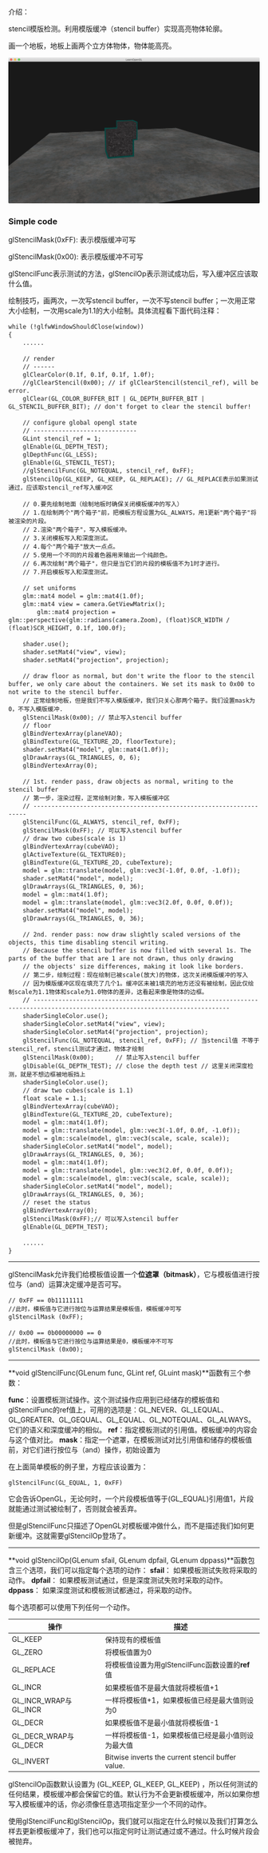 介绍：

stencil模版检测。利用模版缓冲（stencil buffer）实现高亮物体轮廓。

画一个地板，地板上画两个立方体物体，物体能高亮。

![image-20190226135936302](result.jpg)



### Simple code

glStencilMask(0xFF): 表示模版缓冲可写

glStencilMask(0x00): 表示模版缓冲不可写

glStencilFunc表示测试的方法，glStencilOp表示测试成功后，写入缓冲区应该取什么值。

绘制技巧，画两次，一次写stencil buffer，一次不写stencil buffer；一次用正常大小绘制，一次用scale为1.1的大小绘制。具体流程看下面代码注释：

```
while (!glfwWindowShouldClose(window))
{
	......

    // render
    // ------
    glClearColor(0.1f, 0.1f, 0.1f, 1.0f);
    //glClearStencil(0x00); // if glClearStencil(stencil_ref), will be error.
    glClear(GL_COLOR_BUFFER_BIT | GL_DEPTH_BUFFER_BIT | GL_STENCIL_BUFFER_BIT); // don't forget to clear the stencil buffer!

    // configure global opengl state
    // -----------------------------
    GLint stencil_ref = 1;
    glEnable(GL_DEPTH_TEST);
    glDepthFunc(GL_LESS);
    glEnable(GL_STENCIL_TEST);
    //glStencilFunc(GL_NOTEQUAL, stencil_ref, 0xFF);
    glStencilOp(GL_KEEP, GL_KEEP, GL_REPLACE); // GL_REPLACE表示如果测试通过，应该取stencil_ref写入缓冲区

    // 0.要先绘制地面（绘制地板时确保关闭模板缓冲的写入）
    // 1.在绘制两个"两个箱子"前，把模板方程设置为GL_ALWAYS，用1更新"两个箱子"将被渲染的片段。
    // 2.渲染"两个箱子"，写入模板缓冲。
    // 3.关闭模板写入和深度测试。
    // 4.每个"两个箱子"放大一点点。
    // 5.使用一个不同的片段着色器用来输出一个纯颜色。
    // 6.再次绘制"两个箱子"，但只是当它们的片段的模板值不为1时才进行。
    // 7.开启模板写入和深度测试。

    // set uniforms
    glm::mat4 model = glm::mat4(1.0f);
    glm::mat4 view = camera.GetViewMatrix();
        glm::mat4 projection = glm::perspective(glm::radians(camera.Zoom), (float)SCR_WIDTH / (float)SCR_HEIGHT, 0.1f, 100.0f);

    shader.use();
    shader.setMat4("view", view);
    shader.setMat4("projection", projection);

    // draw floor as normal, but don't write the floor to the stencil buffer, we only care about the containers. We set its mask to 0x00 to not write to the stencil buffer.
    // 正常绘制地板，但是我们不写入模版缓冲，我们只关心那两个箱子。我们设置mask为0，不写入模版缓冲.
    glStencilMask(0x00); // 禁止写入stencil buffer
    // floor
    glBindVertexArray(planeVAO);
    glBindTexture(GL_TEXTURE_2D, floorTexture);
    shader.setMat4("model", glm::mat4(1.0f));
    glDrawArrays(GL_TRIANGLES, 0, 6);
    glBindVertexArray(0);

    // 1st. render pass, draw objects as normal, writing to the stencil buffer
    // 第一步，渲染过程，正常绘制对象，写入模板缓冲区
    // --------------------------------------------------------------------
    glStencilFunc(GL_ALWAYS, stencil_ref, 0xFF);
    glStencilMask(0xFF); // 可以写入stencil buffer
    // draw two cubes(scale is 1)
    glBindVertexArray(cubeVAO);
    glActiveTexture(GL_TEXTURE0);
    glBindTexture(GL_TEXTURE_2D, cubeTexture);
    model = glm::translate(model, glm::vec3(-1.0f, 0.0f, -1.0f));
    shader.setMat4("model", model);
    glDrawArrays(GL_TRIANGLES, 0, 36);
    model = glm::mat4(1.0f);
    model = glm::translate(model, glm::vec3(2.0f, 0.0f, 0.0f));
    shader.setMat4("model", model);
    glDrawArrays(GL_TRIANGLES, 0, 36);

    // 2nd. render pass: now draw slightly scaled versions of the objects, this time disabling stencil writing.
    // Because the stencil buffer is now filled with several 1s. The parts of the buffer that are 1 are not drawn, thus only drawing 
    // the objects' size differences, making it look like borders.
    // 第二步，绘制过程：现在绘制已被scale(放大)的物体，这次关闭模版缓冲的写入
    // 因为模版缓冲区现在填充了几个1。缓冲区未被1填充的地方还没有被绘制，因此仅绘制scale为1.1物体和scale为1.0物体的差异，这看起来像是物体的边框。
    // -----------------------------------------------------------------------------------------------------------------------------
    shaderSingleColor.use();
    shaderSingleColor.setMat4("view", view);
    shaderSingleColor.setMat4("projection", projection);
    glStencilFunc(GL_NOTEQUAL, stencil_ref, 0xFF); // 当stencil值 不等于 stencil_ref，stencil测试才通过，物体才绘制
    glStencilMask(0x00);      // 禁止写入stencil buffer
    glDisable(GL_DEPTH_TEST); // close the depth test // 这里关闭深度检测，就是不想边框被地板挡上
    shaderSingleColor.use();
    // draw two cubes(scale is 1.1)
    float scale = 1.1;
    glBindVertexArray(cubeVAO);
    glBindTexture(GL_TEXTURE_2D, cubeTexture);
    model = glm::mat4(1.0f);
    model = glm::translate(model, glm::vec3(-1.0f, 0.0f, -1.0f));
    model = glm::scale(model, glm::vec3(scale, scale, scale));
    shaderSingleColor.setMat4("model", model);
    glDrawArrays(GL_TRIANGLES, 0, 36);
    model = glm::mat4(1.0f);
    model = glm::translate(model, glm::vec3(2.0f, 0.0f, 0.0f));
    model = glm::scale(model, glm::vec3(scale, scale, scale));
    shaderSingleColor.setMat4("model", model);
    glDrawArrays(GL_TRIANGLES, 0, 36);
    // reset the status
    glBindVertexArray(0);
    glStencilMask(0xFF);// 可以写入stencil buffer
    glEnable(GL_DEPTH_TEST);

	......
}
```





---

glStencilMask允许我们给模板值设置一个**位遮罩（bitmask）**，它与模板值进行按位与（and）运算决定缓冲是否可写。

```
// 0xFF == 0b11111111
//此时，模板值与它进行按位与运算结果是模板值，模板缓冲可写
glStencilMask (0xFF);

// 0x00 == 0b00000000 == 0
//此时，模板值与它进行按位与运算结果是0，模板缓冲不可写
glStencilMask (0x00);
```



----

**void glStencilFunc(GLenum func, GLint ref, GLuint mask)**函数有三个参数：

**func**：设置模板测试操作。这个测试操作应用到已经储存的模板值和glStencilFunc的ref值上，可用的选项是：GL_NEVER、GL_LEQUAL、GL_GREATER、GL_GEQUAL、GL_EQUAL、GL_NOTEQUAL、GL_ALWAYS。它们的语义和深度缓冲的相似。
 **ref**：指定模板测试的引用值。模板缓冲的内容会与这个值对比。
 **mask**：指定一个遮罩，在模板测试对比引用值和储存的模板值前，对它们进行按位与（and）操作，初始设置为

在上面简单模板的例子里，方程应该设置为：

```
glStencilFunc(GL_EQUAL, 1, 0xFF)
```

它会告诉OpenGL，无论何时，一个片段模板值等于(GL_EQUAL)引用值1，片段就能通过测试被绘制了，否则就会被丢弃。

但是glStencilFunc只描述了OpenGL对模板缓冲做什么，而不是描述我们如何更新缓冲。这就需要glStencilOp登场了。



---

**void glStencilOp(GLenum sfail, GLenum dpfail, GLenum dppass)**函数包含三个选项，我们可以指定每个选项的动作：
 **sfail**： 如果模板测试失败将采取的动作。
 **dpfail**： 如果模板测试通过，但是深度测试失败时采取的动作。
 **dppass**： 如果深度测试和模板测试都通过，将采取的动作。

每个选项都可以使用下列任何一个动作。

| 操作                  | 描述                                               |
| --------------------- | -------------------------------------------------- |
| GL_KEEP               | 保持现有的模板值                                   |
| GL_ZERO               | 将模板值置为0                                      |
| GL_REPLACE            | 将模板值设置为用glStencilFunc函数设置的**ref**值   |
| GL_INCR               | 如果模板值不是最大值就将模板值+1                   |
| GL_INCR_WRAP与GL_INCR | 一样将模板值+1，如果模板值已经是最大值则设为0      |
| GL_DECR               | 如果模板值不是最小值就将模板值-1                   |
| GL_DECR_WRAP与GL_DECR | 一样将模板值-1，如果模板值已经是最小值则设为最大值 |
| GL_INVERT             | Bitwise inverts the current stencil buffer value.  |

glStencilOp函数默认设置为 (GL_KEEP, GL_KEEP, GL_KEEP) ，所以任何测试的任何结果，模板缓冲都会保留它的值。默认行为不会更新模板缓冲，所以如果你想写入模板缓冲的话，你必须像任意选项指定至少一个不同的动作。

使用glStencilFunc和glStencilOp，我们就可以指定在什么时候以及我们打算怎么样去更新模板缓冲了，我们也可以指定何时让测试通过或不通过。什么时候片段会被抛弃。